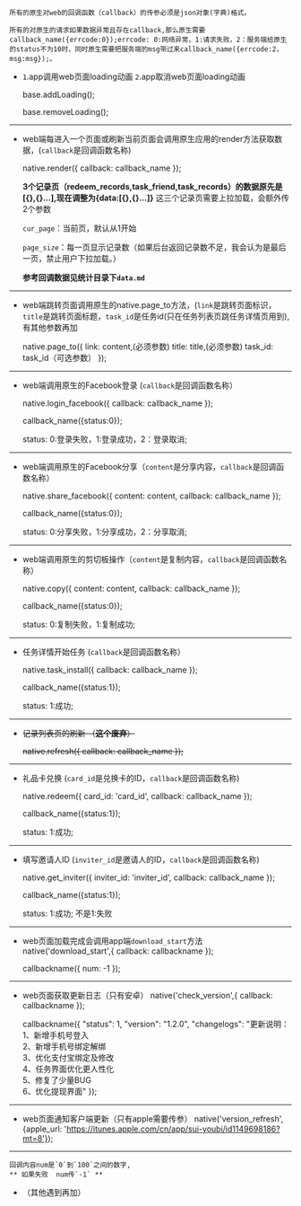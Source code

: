 `所有的原生对web的回调函数（callback）的传参必须是json对象(字典)格式。`

`所有的对原生的请求如果数据异常且存在callback,那么原生需要callback_name({errcode:0});errcode: 0:网络异常，1:请求失败，2：服务端给原生的status不为10时，同时原生需要把服务端的msg带过来callback_name({errcode:2，msg:msg});。`

- `1`.app调用web页面loading动画 `2`.app取消web页面loading动画

	base.addLoading();

	base.removeLoading();

---

- web端每进入一个页面或刷新当前页面会调用原生应用的render方法获取数据，(`callback`是回调函数名称)

	native.render({
		callback: callback_name
	});

	**3个记录页（redeem_records,task_friend,task_records）的数据原先是[{},{}...],现在调整为{data:[{},{}...]}**
	这三个记录页需要上拉加载，会额外传2个参数

	`cur_page`：当前页，默认从1开始

	`page_size`：每一页显示记录数（如果后台返回记录数不足，我会认为是最后一页，禁止用户下拉加载。）

	**参考回调数据见统计目录下`data.md`**

---

- web端跳转页面调用原生的native.page_to方法，(`link`是跳转页面标识，`title`是跳转页面标题，`task_id`是任务id(只在任务列表页跳任务详情页用到),有其他参数再加

	native.page_to({
		link: content,(必须参数)
        title: title,(必须参数)
        task_id: task_id（可选参数）
	});

---

- web端调用原生的Facebook登录  (`callback`是回调函数名称）

	native.login_facebook({
        callback: callback_name
    });

    callback_name({status:0});

    status: 0:登录失败，1:登录成功，2：登录取消;

---

- web端调用原生的Facebook分享（`content`是分享内容，`callback`是回调函数名称）

	native.share_facebook({
        content: content,
        callback: callback_name
    });

    callback_name({status:0});

    status: 0:分享失败，1:分享成功，2：分享取消;

---

- web端调用原生的剪切板操作（`content`是复制内容，`callback`是回调函数名称）

	native.copy({
        content: content,
        callback: callback_name
    });

    callback_name({status:0});

    status: 0:复制失败，1:复制成功;

---

- 任务详情开始任务 (`callback`是回调函数名称）

	native.task_install({
		callback: callback_name
	});

    callback_name({status:1});

    status: 1:成功;

---

- <del>记录列表页的刷新	（**这个废弃**）</del>

	<del>
	native.refresh({
		callback: callback_name
	});
	</del>

---


- 礼品卡兑换 (`card_id`是兑换卡的ID，`callback`是回调函数名称)

	native.redeem({
		card_id: 'card_id',
		callback: callback_name
	});

    callback_name({status:1});

    status: 1:成功;

---


- 填写邀请人ID (`inviter_id`是邀请人的ID，`callback`是回调函数名称)

	native.get_inviter({
		inviter_id: 'inviter_id',
		callback: callback_name
	});

    callback_name({status:1});

    status: 1:成功;  不是1:失败

---

- web页面加载完成会调用app端`download_start`方法
	native('download_start',{
		callback: callbackname
	});

	callbackname({
		num: -1
	});
---

- web页面获取更新日志（只有安卓）
	native('check_version',{
		callback: callbackname
	});

	callbackname({
		"status": 1,
		"version": "1.2.0",
		"changelogs": "更新说明：<br/>1、新增手机号登入<br/>2、新增手机号绑定解绑<br/>3、优化支付宝绑定及修改 <br/>4、任务界面优化更人性化 <br/>5、修复了少量BUG <br/>6、优化提现界面"
	});
---

- web页面通知客户端更新（只有apple需要传参）
	native('version_refresh', {apple_url: 'https://itunes.apple.com/cn/app/sui-youbi/id1149698186?mt=8'});
---
	回调内容num是`0`到`100`之间的数字,
	** 如果失败  num传`-1` **

- （其他遇到再加）
